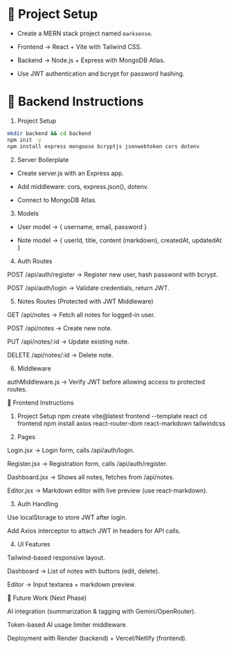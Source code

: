 # 📌 Project Setup

- Create a MERN stack project named `marksense`.

- Frontend → React + Vite with Tailwind CSS.

- Backend → Node.js + Express with MongoDB Atlas.

- Use JWT authentication and bcrypt for password hashing.

# 📌 Backend Instructions
1. Project Setup
```bash
mkdir backend && cd backend
npm init -y
npm install express mongoose bcryptjs jsonwebtoken cors dotenv
```

2. Server Boilerplate

- Create server.js with an Express app.

- Add middleware: cors, express.json(), dotenv.

- Connect to MongoDB Atlas.

3. Models

- User model → { username, email, password }

- Note model → { userId, title, content (markdown), createdAt, updatedAt }

4. Auth Routes

POST /api/auth/register → Register new user, hash password with bcrypt.

POST /api/auth/login → Validate credentials, return JWT.

5. Notes Routes (Protected with JWT Middleware)

GET /api/notes → Fetch all notes for logged-in user.

POST /api/notes → Create new note.

PUT /api/notes/:id → Update existing note.

DELETE /api/notes/:id → Delete note.

6. Middleware

authMiddleware.js → Verify JWT before allowing access to protected routes.

📌 Frontend Instructions
1. Project Setup
npm create vite@latest frontend --template react
cd frontend
npm install axios react-router-dom react-markdown tailwindcss

2. Pages

Login.jsx → Login form, calls /api/auth/login.

Register.jsx → Registration form, calls /api/auth/register.

Dashboard.jsx → Shows all notes, fetches from /api/notes.

Editor.jsx → Markdown editor with live preview (use react-markdown).

3. Auth Handling

Use localStorage to store JWT after login.

Add Axios interceptor to attach JWT in headers for API calls.

4. UI Features

Tailwind-based responsive layout.

Dashboard → List of notes with buttons (edit, delete).

Editor → Input textarea + markdown preview.

📌 Future Work (Next Phase)

AI integration (summarization & tagging with Gemini/OpenRouter).

Token-based AI usage limiter middleware.

Deployment with Render (backend) + Vercel/Netlify (frontend).